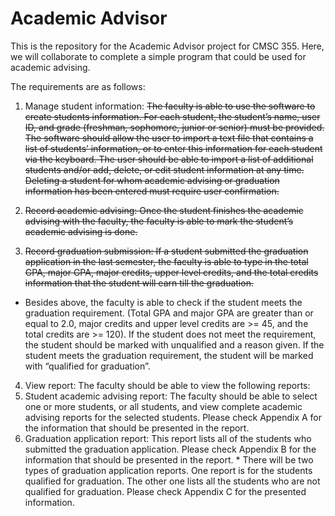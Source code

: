 Academic Advisor
=========

This is the repository for the Academic Advisor project for CMSC 355. Here, we will collaborate to complete a simple program that could be used for academic advising.

The requirements are as follows:

1. Manage student information: ~~The faculty is able to use the software to create students information. For each student, the student’s name, user ID, and grade (freshman, sophomore, junior or senior) must be provided.  The software should allow the user to import a text file that contains a list of students’ information, or to enter this information for each student via the keyboard.  The user should be able to import a list of additional students and/or add, delete, or edit student information at any time.  Deleting a student for whom academic advising or graduation information has been entered must require user confirmation.~~

2. ~~Record academic advising:  Once the student finishes the academic advising with the faculty, the faculty is able to mark the student’s academic advising is done.~~

3. ~~Record graduation submission: If a student submitted the graduation application in the last semester, the faculty is able to type in the total GPA, major GPA, major credits, upper level credits, and the total credits information that the student will earn till the graduation.~~
  * Besides above, the faculty is able to check if the student meets the graduation requirement. (Total GPA and major GPA are greater than or equal to 2.0, major credits and upper level credits are >= 45, and the total credits are >= 120). If the student does not meet the requirement, the student should be marked with unqualified and a reason given. If the student meets the graduation requirement, the student will be marked with “qualified for graduation”.

4. View report: The faculty should be able to view the following reports:
  1. Student academic advising report:  The faculty should be able to select one or more students, or all students, and view complete academic advising reports for the selected students.  Please check Appendix A for the information that should be presented in the report. 
  2. Graduation application report:  This report lists all of the students who submitted the graduation application. Please check Appendix B for the information that should be presented in the report. 
    * There will be two types of graduation application reports. One report is for the students qualified for graduation. The other one lists all the students who are not qualified for graduation. Please check Appendix C for the presented information. 

